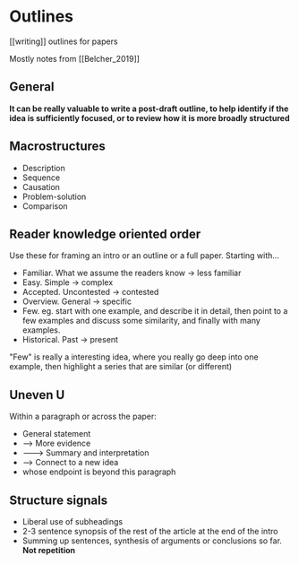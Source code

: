 # Outlines
[[writing]] outlines for papers

Mostly notes from [[Belcher_2019]] 

## General
**It can be really valuable to write a post-draft outline, to help identify if the idea is sufficiently focused, or to review how it is more broadly structured** 

## Macrostructures
- Description
- Sequence
- Causation
- Problem-solution
- Comparison

## Reader knowledge oriented order
Use these for framing an intro or an outline or a full paper. Starting with...

* Familiar. What we assume the readers know -> less familiar
* Easy. Simple -> complex
* Accepted. Uncontested -> contested
* Overview. General -> specific
* Few. eg. start with one example, and describe it in detail, then point to a few examples and discuss some similarity, and finally with many examples.
* Historical. Past -> present 

"Few" is really a interesting idea, where you really go deep into one example, then highlight a series that are similar (or different)

## Uneven U
Within a paragraph or across the paper:

- General statement
- --> More evidence
- ---> Summary and interpretation
- --> Connect to a new idea
- whose endpoint is beyond this paragraph

## Structure signals
* Liberal use of subheadings
* 2-3 sentence synopsis of the rest of the article at the end of the intro
* Summing up sentences, synthesis of arguments or conclusions so far. **Not repetition**